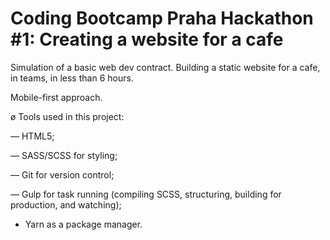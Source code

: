# Coding Bootcamp Praha Hackathon #1: Creating a website for a cafe 

Simulation of a basic web dev contract. Building a static website for a cafe, in teams, in less than 6 hours. 

Mobile-first approach.

ø Tools used in this project:

— HTML5;

— SASS/SCSS for styling;

— Git for version control;

— Gulp for task running (compiling SCSS, structuring, building for production, and watching);

- Yarn as a package manager.
